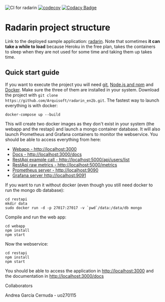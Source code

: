 ![CI for radarin](https://github.com/arquisoft/radarin_en2b/workflows/CI%20for%20radarin/badge.svg)
[![codecov](https://codecov.io/gh/Arquisoft/radarin_en2b/branch/master/graph/badge.svg?token=w7qpBHZ45p)](https://codecov.io/gh/Arquisoft/radarin_en2b)
[![Codacy Badge](https://app.codacy.com/project/badge/Grade/db94399a20ce41fcb3fdf4119f9a24e1)](https://www.codacy.com/gh/Arquisoft/radarin_en2b/dashboard?utm_source=github.com&amp;utm_medium=referral&amp;utm_content=Arquisoft/radarin_en2b&amp;utm_campaign=Badge_Grade)
# Radarin project structure
Link to the deployed sample application: [radarin](https://radarinen2bwebapp.herokuapp.com/). Note that sometimes **it can take a while to load** because Heroku in the free plan, takes the containers to sleep when they are not used for some time and taking them up takes time.

## Quick start guide
If you want to execute the project you will need [git](https://git-scm.com/downloads), [Node.js and npm](https://www.npmjs.com/get-npm) and [Docker](https://docs.docker.com/get-docker/). Make sure the three of them are installed in your system. Download the project with `git clone https://github.com/Arquisoft/radarin_en2b.git`. The fastest way to launch everything is with docker:
```
docker-compose up --build
```
This will create two docker images as they don't exist in your system (the webapp and the restapi) and launch a mongo container database. It will also launch Prometheus and Grafana containers to monitor the webservice. You should be able to access everything from here:
 - [Webapp - http://localhost:3000](http://localhost:3000)
 - [Docs - http://localhost:3000/docs](http://localhost:3000/docs)
 - [RestApi example call - http://localhost:5000/api/users/list](http://localhost:5000/api/users/list)
 - [RestApi raw metrics - http://localhost:5000/metrics](http://localhost:5000/metrics)
 - [Prometheus server - http://localhost:9090](http://localhost:9090)
 - [Grafana server http://localhost:9091](http://localhost:9091)
 
If you want to run it without docker (even though you still need docker to run the mongo db database):
```
cd restapi
mkdir data
sudo docker run -d -p 27017:27017 -v `pwd`/data:/data/db mongo
```
Compile and run the web app:
```
cd webapp
npm install
npm start
```
Now the webservice:
```
cd restapi
npm install
npm start
```
You should be able to access the application in [http://localhost:3000](http://localhost:3000) and the documentation in [http://localhost:3000/docs](http://localhost:3000/docs)

Collaborators

Andrea García Cernuda - uo270115